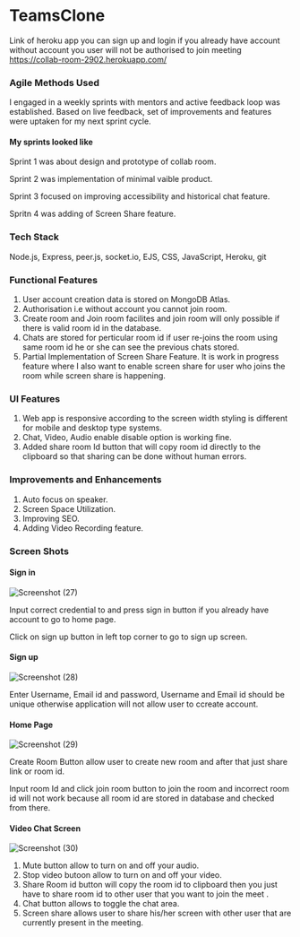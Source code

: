# TeamsClone

Link of heroku app you can sign up and login if you already have account without account you user will not be authorised to join meeting 
https://collab-room-2902.herokuapp.com/

### Agile Methods Used

I engaged in a weekly sprints with mentors and active feedback loop was established. Based on live feedback, set of improvements and features were uptaken for my next sprint cycle.
#### My sprints looked like

Sprint 1 was about design and prototype of collab room. 

Sprint 2 was implementation of minimal vaible product. 

Sprint 3 focused on improving accessibility and historical chat feature. 

Spritn 4 was adding of Screen Share feature. 

### Tech Stack
Node.js, Express, peer.js, socket.io, EJS, CSS, JavaScript, Heroku, git 

### Functional Features

1. User account creation data is stored on MongoDB Atlas.
2. Authorisation i.e without account you cannot join room.
3. Create room and Join room facilites and join room will only possible if there is valid room id in the database.
4. Chats are stored for perticular room id if user re-joins the room using same room id he or she can see the previous chats stored.
5. Partial Implementation of Screen Share Feature. It is work in progress feature where I also want to enable screen share for user who joins the room while screen share is happening.
 
### UI Features

1. Web app is responsive according to the screen width styling is different for mobile and desktop type systems.
2. Chat, Video, Audio enable disable option is working fine.
3. Added share room Id button that will copy room id directly to the clipboard so that sharing can be done without human errors.

### Improvements and Enhancements
1. Auto focus on speaker.
2. Screen Space Utilization.
3. Improving SEO.
4. Adding Video Recording feature.


### Screen Shots

#### Sign in
![Screenshot (27)](https://user-images.githubusercontent.com/55539066/125184217-8e19c980-e239-11eb-9308-3e88608a5ff2.png)

Input correct credential to and press sign in button if you already have account to go to home page.

Click on sign up button in left top corner to go to sign up screen. 

#### Sign up 
![Screenshot (28)](https://user-images.githubusercontent.com/55539066/125184236-ba354a80-e239-11eb-949f-486e9385ab12.png)

Enter Username, Email id and password, Username and Email id should be unique otherwise application will not allow user to ccreate account.

#### Home Page
![Screenshot (29)](https://user-images.githubusercontent.com/55539066/125184310-2a43d080-e23a-11eb-8134-86b189d80fb1.png)

Create Room Button allow user to create new room and after that just share link or room id.

Input room Id and click join room button to join the room and incorrect room id will not work because all room id are stored in database and checked from there.

#### Video Chat Screen 
![Screenshot (30)](https://user-images.githubusercontent.com/55539066/125185714-f8d00280-e243-11eb-86a8-1f517f3ffff7.png)

1. Mute button allow to turn on and off your audio.
2. Stop video butoon allow to turn on and off your video.
3. Share Room id button will copy the room id to clipboard then you just have to share room id to other user that you want to join the meet .
4. Chat button allows to toggle the chat area.
5. Screen share allows user to share his/her screen with other user that are currently present in the meeting.
